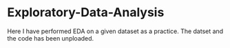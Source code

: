 # Exploratory-Data-Analysis


Here I have performed EDA on a given dataset as a practice. The datset and the code has been unploaded.
